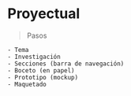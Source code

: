 # Proyectual 

> Pasos

    - Tema  
    - Investigación   
    - Secciones (barra de navegación)  
    - Boceto (en papel)  
    - Prototipo (mockup)  
    - Maquetado  
